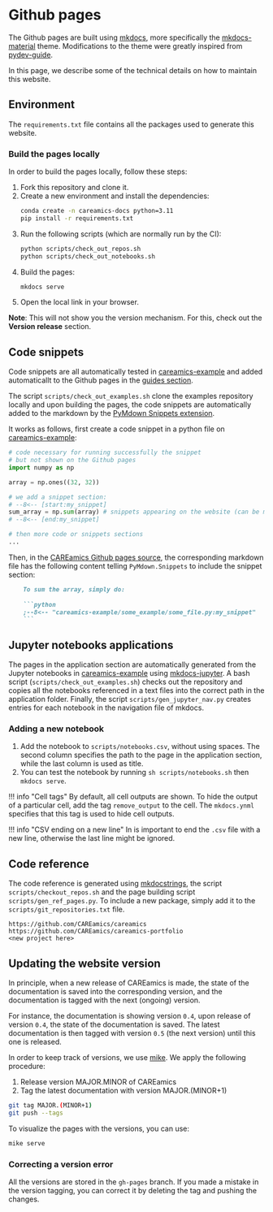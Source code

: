# Github pages

The Github pages are built using [mkdocs](https://www.mkdocs.org/), more specifically the 
[mkdocs-material](https://squidfunk.github.io/mkdocs-material/) theme. Modifications to
the theme were greatly inspired from [pydev-guide](https://github.com/pydev-guide/pydev-guide.github.io).

In this page, we describe some of the technical details on how to maintain this website.

## Environment

The `requirements.txt` file contains all the packages used to generate this website.

### Build the pages locally

In order to build the pages locally, follow these steps:

1. Fork this repository and clone it.
2. Create a new environment and install the dependencies:
    ```bash
    conda create -n careamics-docs python=3.11
    pip install -r requirements.txt
    ```
4. Run the following scripts (which are normally run by the CI):
    ```bash
    python scripts/check_out_repos.sh
    python scripts/check_out_notebooks.sh
    ```
3. Build the pages:
    ```bash
    mkdocs serve
    ```
4. Open the local link in your browser.

**Note**: This will not show you the version mechanism. For this, check out the 
**Version release** section.


## Code snippets

Code snippets are all automatically tested in [careamics-example](https://github.com/CAREamics/careamics-examples/tree/main/applications)
and added automaticallt to the Github pages in the [guides section](../index.md).

The script `scripts/check_out_examples.sh` clone the examples repository locally and upon
building the pages, the code snippets are automatically added to the markdown by the
[PyMdown Snippets extension](https://facelessuser.github.io/pymdown-extensions/extensions/snippets/).

It works as follows, first create a code snippet in a python file on 
[careamics-example](https://github.com/CAREamics/careamics-examples/tree/main/applications):

```python title="careamics-example/some_example/some_file.py"
# code necessary for running successfully the snippet
# but not shown on the Github pages
import numpy as np

array = np.ones((32, 32))

# we add a snippet section:
# --8<-- [start:my_snippet]
sum_array = np.sum(array) # snippets appearing on the website (can be multi-lines)
# --8<-- [end:my_snippet]

# then more code or snippets sections
...
```

Then, in the [CAREamics Github pages source](https://github.com/CAREamics/careamics.github.io),
the corresponding markdown file has the following content telling `PyMdown.Snippets` to 
include the snippet section:

```markdown title="careamics.github.io/guides/some_example/some_file.py"
    To sum the array, simply do:
    
    ```python
    ;--8<-- "careamics-example/some_example/some_file.py:my_snippet"
    ```
```


## Jupyter notebooks applications

The pages in the application section are automatically generated from the Jupyter
notebooks in [careamics-example](https://github.com/CAREamics/careamics-examples/tree/main/applications) 
using [mkdocs-jupyter](https://github.com/danielfrg/mkdocs-jupyter).
A bash script (`scripts/check_out_examples.sh`) checks out the repository and copies 
all the notebooks referenced in a text files into the correct path in the application 
folder. Finally, the script `scripts/gen_jupyter_nav.py` creates entries for each notebook 
in the navigation file of mkdocs.


### Adding a new notebook

1. Add the notebook to `scripts/notebooks.csv`, without using spaces. The second column
  specifies the path to the page in the application section, while the last column is used 
  as title.
2. You can test the notebook by running `sh scripts/notebooks.sh` then `mkdocs serve`.


!!! info "Cell tags"
    By default, all cell outputs are shown. To hide the output of a particular cell,
    add the tag `remove_output` to the cell. The `mkdocs.ynml` specifies that this 
    tag is used to hide cell outputs.


!!! info "CSV ending on a new line"
    In is important to end the `.csv` file with a new line, otherwise the last line might
    be ignored.

## Code reference

The code reference is generated using [mkdocstrings](https://mkdocstrings.github.io/), 
the script `scripts/checkout_repos.sh` and the page building script `scripts/gen_ref_pages.py`. 
To include a new package, simply add it to the `scripts/git_repositories.txt` file.

```
https://github.com/CAREamics/careamics
https://github.com/CAREamics/careamics-portfolio
<new project here>
```

## Updating the website version


In principle, when a new release of CAREamics is made, the state of the documentation
is saved into the corresponding version, and the documentation is tagged with the
next (ongoing) version.

For instance, the documentation is showing version `0.4`, upon release of version 
`0.4`, the state of the documentation is saved. The latest documentation is then 
tagged with version `0.5` (the next version) until this one is released.

In order to keep track of versions, we use [mike](https://github.com/jimporter/mike). 
We apply the following procedure:

1. Release version MAJOR.MINOR of CAREamics
2. Tag the latest documentation with version MAJOR.(MINOR+1)
  ```bash
  git tag MAJOR.(MINOR+1)
  git push --tags
  ```

To visualize the pages with the versions, you can use:

```bash
mike serve
```

### Correcting a version error

All the versions are stored in the `gh-pages` branch. If you made a mistake in the version
tagging, you can correct it by deleting the tag and pushing the changes.
